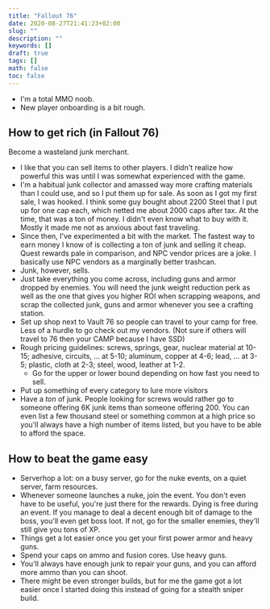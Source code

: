 ```yaml
---
title: "Fallout 76"
date: 2020-08-27T21:41:23+02:00
slug: ""
description: ""
keywords: []
draft: true
tags: []
math: false
toc: false
---
```



* I'm a total MMO noob.
* New player onboarding is a bit rough.

## How to get rich (in Fallout 76)

Become a wasteland junk merchant.

* I like that you can sell items to other players. I didn't realize how powerful this was until I was somewhat experienced with the game. 
* I'm a habitual junk collector and amassed way more crafting materials than I could use, and so I put them up for sale. As soon as I got my first sale, I was hooked. I think some guy bought about 2200 Steel that I put up for one cap each, which netted me about 2000 caps after tax. At the time, that was a ton of money. I didn't even know what to buy with it. Mostly it made me not as anxious about fast traveling. 
* Since then, I've experimented a bit with the market. The fastest way to earn money I know of is collecting a ton of junk and selling it cheap. Quest rewards pale in comparison, and NPC vendor prices are a joke. I basically use NPC vendors as a marginally better trashcan.
* Junk, however, sells. 
* Just take everything you come across, including guns and armor dropped by enemies. You will need the junk weight reduction perk as well as the one that gives you higher ROI when scrapping weapons, and scrap the collected junk, guns and armor whenever you see a crafting station.
* Set up shop next to Vault 76 so people can travel to your camp for free. Less of a hurdle to go check out my vendors. (Not sure if others will travel to 76 then your CAMP because I have SSD)
* Rough pricing guidelines: screws, springs, gear, nuclear material at 10-15; adhesive, circuits, ... at 5-10; aluminum, copper at 4-6; lead, ... at 3-5; plastic, cloth at 2-3; steel, wood, leather at 1-2.
  * Go for the upper or lower bound depending on how fast you need to sell.
* Put up something of every category to lure more visitors
* Have a *ton* of junk. People looking for screws would rather go to someone offering 6K junk items than someone offering 200. You can even list a few thousand steel or something common at a high price so you'll always have a high number of items listed, but you have to be able to afford the space.

## How to beat the game easy

* Serverhop a lot: on a busy server, go for the nuke events, on a quiet server, farm resources.
* Whenever someone launches a nuke, join the event. You don't even have to be useful, you're just there for the rewards. Dying is free during an event. If you manage to deal a decent enough bit of damage to the boss, you'll even get boss loot. If not, go for the smaller enemies, they'll still give you tons of XP.
* Things get a lot easier once you get your first power armor and heavy guns.
* Spend your caps on ammo and fusion cores. Use heavy guns.
* You'll always have enough junk to repair your guns, and you can afford more ammo than you can shoot.
* There might be even stronger builds, but for me the game got a lot easier once I started doing this instead of going for a stealth sniper build.

